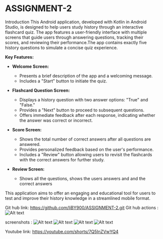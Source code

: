 # ASSIGNMENT-2
Introduction 
This Android application, developed with Kotlin in Android Studio, is designed to help users study history through an interactive flashcard quiz. The app features a user-friendly interface with multiple screens that guide users through answering questions, tracking their scores, and reviewing their performance.The app contains exactly five history questions to simulate a concise quiz experience.

**Key Features:**

- **Welcome Screen:**  
  - Presents a brief description of the app and a welcoming message.  
  - Includes a "Start" button to initiate the quiz.
  

- **Flashcard Question Screen:**  
  - Displays a history question with two answer options: "True" and "False."  
  - Provides a "Next" button to proceed to subsequent questions.  
  - Offers immediate feedback after each response, indicating whether the answer was correct or incorrect.

- **Score Screen:**  
  - Shows the total number of correct answers after all questions are answered.  
  - Provides personalized feedback based on the user's performance.  
  - Includes a "Review" button allowing users to revisit the flashcards with the correct answers for further study.

- **Review Screen:**
  - Shows all the questions, shows the users answers and and the correct answers

This application aims to offer an engaging and educational tool for users to test and improve their history knowledge in a streamlined mobile format.

Git hub link: https://github.com/liBY900/ASSIGNMENT-2.git 
Git hub actions :![Alt text](<git hub test.png>)

screenshots : 
![Alt text](<result screen-1.png>) ![Alt text](<review screen-1.png>) ![Alt text](<welcome page-1.png>) ![Alt text](<flashcards -1.png>)

Youtube link: https://youtube.com/shorts/7Q5InZVwYQ4